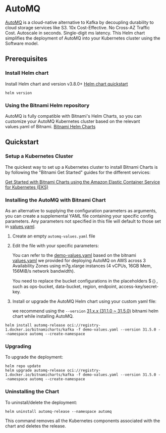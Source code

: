 # AutoMQ

[AutoMQ](https://www.automq.com/) is a cloud-native alternative to Kafka by decoupling durability to cloud storage services like S3. 10x Cost-Effective. No Cross-AZ Traffic Cost. Autoscale in seconds. Single-digit ms latency.
This Helm chart simplifies the deployment of AutoMQ into your Kubernetes cluster using the Software model.

## Prerequisites
### Install Helm chart
Install Helm chart and version v3.8.0+
[Helm chart quickstart](https://helm.sh/zh/docs/intro/quickstart/)
```shell
helm version
```
### Using the Bitnami Helm repository
AutoMQ is fully compatible with Bitnami's Helm Charts, so you can customize your AutoMQ Kubernetes cluster based on the relevant values.yaml of Bitnami.
[Bitnami Helm Charts](https://github.com/bitnami/charts)

## Quickstart
### Setup a Kubernetes Cluster
The quickest way to set up a Kubernetes cluster to install Bitnami Charts is by following the "Bitnami Get Started" guides for the different services:

[Get Started with Bitnami Charts using the Amazon Elastic Container Service for Kubernetes (EKS)](https://docs.bitnami.com/kubernetes/get-started-eks/)


### Installing the AutoMQ with Bitnami Chart

As an alternative to supplying the configuration parameters as arguments, you can create a supplemental YAML file containing your specific config parameters. Any parameters not specified in this file will default to those set in [values.yaml](values.yaml).

1. Create an empty `automq-values.yaml` file
2. Edit the file with your specific parameters:

    You can refer to the [demo-values.yaml](/chart/bitnami/demo-values.yaml)  based on the bitnami [values.yaml](https://github.com/bitnami/charts/blob/main/bitnami/kafka/values.yaml)
    we provided for deploying AutoMQ on AWS across 3 Availability Zones using m7g.xlarge instances (4 vCPUs, 16GB Mem, 156MiB/s network bandwidth).


    You need to replace the bucket configurations in the placeholders $｛｝, such as ops-bucket, data-bucket, region, endpoint, access-key/secret-key.

3. Install or upgrade the AutoMQ Helm chart using your custom yaml file:

    we recommend using the `--version` [31.x.x (31.1.0 ~ 31.5.0)](https://artifacthub.io/packages/helm/bitnami/kafka) bitnami helm chart while installing AutoMQ.

```shell
helm install automq-release oci://registry-1.docker.io/bitnamicharts/kafka -f demo-values.yaml --version 31.5.0 --namespace automq --create-namespace
```

### Upgrading

To upgrade the deployment:

```shell
helm repo update
helm upgrade automq-release oci://registry-1.docker.io/bitnamicharts/kafka -f demo-values.yaml --version 31.5.0 --namespace automq --create-namespace
```

### Uninstalling the Chart

To uninstall/delete the deployment:

```shell
helm uninstall automq-release --namespace automq
```

This command removes all the Kubernetes components associated with the chart and deletes the release.
